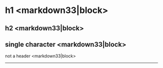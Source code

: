 h1 <markdown33|block>
==

h2 <markdown33|block>
--

single character <markdown33|block>
-

not a header <markdown33|block>

------------